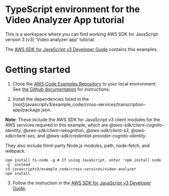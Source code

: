 # TypeScript environment for the Video Analyzer App tutorial

This is a workspace where you can find working AWS SDK for JavaScript version 3 (v3) 'Video analyzer app' tutorial.

The [AWS SDK for JavaScript v3 Developer Guide](https://docs.aws.amazon.com/sdk-for-javascript/v3/developer-guide/video-analyzer.html) contains this examples.

# Getting started

1. Clone the [AWS Code Examples Repository](https://github.com/awsdocs/aws-doc-sdk-examples) to your local environment.
   See [the Github documentation](https://docs.github.com/en/github/creating-cloning-and-archiving-repositories/cloning-a-repository) for
   instructions.

2. Install the dependencies listed in the [root]/javascriptv3/example_code/cross-services/transcription-app/package.json.

**Note**: These include the AWS SDK for JavaScript v3 client modules for the AWS services required in this example,
which are _@aws-sdk/client-cognito-identity_, _@aws-sdk/client-rekognition_, _@aws-sdk/client-s3_,
_@aws-sdk/client-ses_, and _@aws-sdk/credential-provider-cognito-identity_.

They also include third-party Node.js modules, path, node-fetch, and webpack.

```
npm install ts-node -g # If using JavaScript, enter 'npm install node -g' instead
cd javascriptv3/example_code/cross-services/video-analyzer
npm install
```

3. Follow the instruction in the [AWS SDK for JavaScript v3 Developer Guide](https://docs.aws.amazon.com/sdk-for-javascript/v3/developer-guide/video-analyzer.html).
